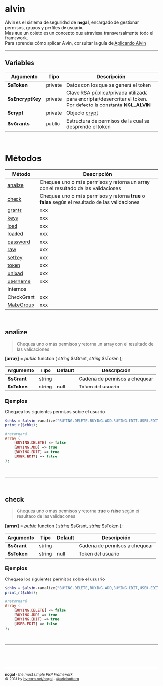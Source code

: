 # alvin
Alvin es el sistema de seguridad de **nogal**, encargado de gestionar permisos, grupos y perfiles de usuario.  
Mas que un objeto es un concepto que atraviesa transversalmente todo el framework.  
Para aprender cómo aplicar Alvin, consultar la guía de [Aplicando Alvin](https://github.com/arielbottero/wiki/blob/master/nogal/docs/alvinuso.md)
___

## Variables
|Argumento|Tipo|Descripción|
|---|---|---|
|**$aToken**|private|Datos con los que se generá el token|
|**$sEncryptKey**|private|Clave RSA pública/privada utilizada para encriptar/desencritar el token. Por defecto la constante **NGL_ALVIN**|
|**$crypt**|private|Objecto [crypt](https://github.com/arielbottero/wiki/blob/master/nogal/docs/alvin.md)|
|**$vGrants**|public|Estructura de permisos de la cual se desprende el token|

&nbsp;

# Métodos
|Método|Descripción|
|---|---|
|[analize](#analize)|Chequea uno o más permisos y retorna un array con el resultado de las validaciones|
|[check](#check)|Chequea uno o más permisos y retorna **true** o **false** según el resultado de las validaciones|
|[grants](#grants)|xxx|
|[keys](#keys)|xxx|
|[load](#load)|xxx|
|[loaded](#loaded)|xxx|
|[password](#password)|xxx|
|[raw](#raw)|xxx|
|[setkey](#setkey)|xxx|
|[token](#token)|xxx|
|[unload](#unload)|xxx|
|[username](#username)|xxx|
|Internos||
|[CheckGrant](#checkgrant)|xxx|
|[MakeGroup](#makegroup)|xxx|

&nbsp;

## analize
> Chequea uno o más permisos y retorna un array con el resultado de las validaciones

**[array]** =  *public* function ( *string* $sGrant, *string* $sToken );  

|Argumento|Tipo|Default|Descripción|
|---|---|---|---|
|**$sGrant**|string||Cadena de permisos a chequear|
|**$sToken**|string|null|Token del usuario|
### Ejemplos
Chequea los siguientes permisos sobre el usuario
```php
$chks = $alvin->analize("BUYING.DELETE,BUYING.ADD,BUYING.EDIT,USER.EDIT");
print_r($chks);

#retornará
Array (
	[BUYING.DELETE] => false
	[BUYING.ADD] => true
	[BUYING.EDIT] => true
	[USER.EDIT] => false
);
```

&nbsp;
___
&nbsp;

## check
> Chequea uno o más permisos y retorna **true** o **false** según el resultado de las validaciones

**[array]** =  *public* function ( *string* $sGrant, *string* $sToken );  

|Argumento|Tipo|Default|Descripción|
|---|---|---|---|
|**$sGrant**|string||Cadena de permisos a chequear|
|**$sToken**|string|null|Token del usuario|
### Ejemplos
Chequea los siguientes permisos sobre el usuario
```php
$chks = $alvin->analize("BUYING.DELETE,BUYING.ADD,BUYING.EDIT,USER.EDIT");
print_r($chks);

#retornará
Array (
	[BUYING.DELETE] => false
	[BUYING.ADD] => true
	[BUYING.EDIT] => true
	[USER.EDIT] => false
);
```

&nbsp;
___
&nbsp;



&nbsp;
___
<sub><b>nogal</b> - <em>the most simple PHP Framework</em></sub><br />
<sup>&copy; 2018 by <a href="http://hytcom.net/nogal">hytcom.net/nogal</a> - <a href="https://github.com/arielbottero">@arielbottero</a></sup><br />